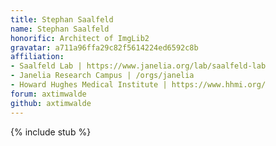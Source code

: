 ```yaml
---
title: Stephan Saalfeld
name: Stephan Saalfeld
honorific: Architect of ImgLib2
gravatar: a711a96ffa29c82f5614224ed6592c8b
affiliation:
- Saalfeld Lab | https://www.janelia.org/lab/saalfeld-lab
- Janelia Research Campus | /orgs/janelia
- Howard Hughes Medical Institute | https://www.hhmi.org/
forum: axtimwalde
github: axtimwalde
---
```


{% include stub %}
